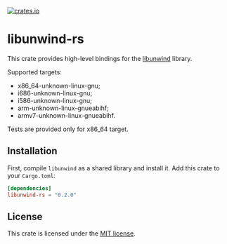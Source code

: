 [![crates.io](https://img.shields.io/crates/v/libunwind-rs.svg)](https://crates.io/crates/libunwind-rs)
# libunwind-rs
This crate provides high-level bindings for the [libunwind] library.

Supported targets:
* x86_64-unknown-linux-gnu;
* i686-unknown-linux-gnu;
* i586-unknown-linux-gnu;
* arm-unknown-linux-gnueabihf;
* armv7-unknown-linux-gnueabihf.

Tests are provided only for x86_64 target.

[libunwind]: https://www.nongnu.org/libunwind/

## Installation

First, compile `libunwind` as a shared library and install it. Add this crate to your `Cargo.toml`:

```toml
[dependencies]
libunwind-rs = "0.2.0"
```
## License

This crate is licensed under the [MIT license].

[MIT license]: LICENSE
